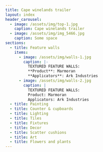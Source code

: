 ```yaml
---
title: Cape winelands trailer
layout: index
header_carousel:
  - image: /assets/img/top-1.jpg
    caption: Cape winelands trailer
  - image: /assets/img/img_5466.jpg
    caption: Some space
sections:
  - title: Feature walls
    items:
      - image: /assets/img/walls-1.jpg
        caption: |-
          TEXTURED FEATURE WALLS:
          **Product**: Marmoran 
          **Applicators**: Ark Industries
      - image: /assets/img/walls-2.jpg
        caption: |
          TEXTURED FEATURE WALLS:
          Product: Marmoran 
          Applicators: Ark Industries
  - title: Painting
  - title: Counter & cupboards
  - title: Lighting
  - title: Tiles
  - title: Fixtures
  - title: Decor
  - title: Scatter cushions
  - title: Art
  - title: Flowers and plants
---
```

